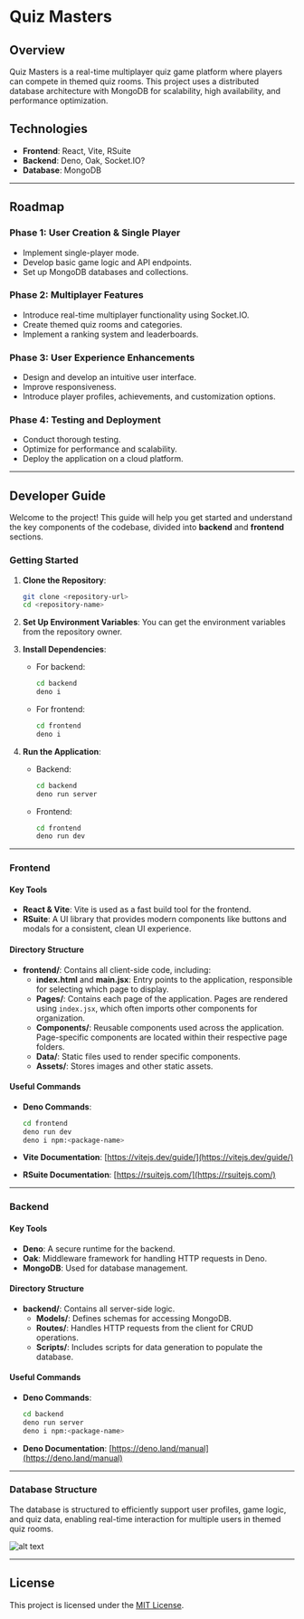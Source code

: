 # Quiz Masters

## Overview
Quiz Masters is a real-time multiplayer quiz game platform where players can compete in themed quiz rooms. This project uses a distributed database architecture with MongoDB for scalability, high availability, and performance optimization.

## Technologies
- **Frontend**: React, Vite, RSuite
- **Backend**: Deno, Oak, Socket.IO?
- **Database**: MongoDB

---

## Roadmap
### Phase 1: User Creation & Single Player
- Implement single-player mode.
- Develop basic game logic and API endpoints.
- Set up MongoDB databases and collections.

### Phase 2: Multiplayer Features
- Introduce real-time multiplayer functionality using Socket.IO.
- Create themed quiz rooms and categories.
- Implement a ranking system and leaderboards.

### Phase 3: User Experience Enhancements
- Design and develop an intuitive user interface.
- Improve responsiveness.
- Introduce player profiles, achievements, and customization options.

### Phase 4: Testing and Deployment
- Conduct thorough testing.
- Optimize for performance and scalability.
- Deploy the application on a cloud platform.

---

## Developer Guide

Welcome to the project! This guide will help you get started and understand the key components of the codebase, divided into **backend** and **frontend** sections.

### Getting Started

1. **Clone the Repository**:
   ```bash
   git clone <repository-url>
   cd <repository-name>
   ```

2. **Set Up Environment Variables**:
   You can get the environment variables from the repository owner.

3. **Install Dependencies**:
   - For backend:
     ```bash
     cd backend
     deno i
     ```
   - For frontend:
     ```bash
     cd frontend
     deno i
     ```

4. **Run the Application**:
   - Backend:
     ```bash
     cd backend
     deno run server
     ```
   - Frontend:
     ```bash
     cd frontend
     deno run dev
     ```

---

### Frontend

#### Key Tools
- **React & Vite**: Vite is used as a fast build tool for the frontend.
- **RSuite**: A UI library that provides modern components like buttons and modals for a consistent, clean UI experience.

#### Directory Structure

- **frontend/**: Contains all client-side code, including:
  - **index.html** and **main.jsx**: Entry points to the application, responsible for selecting which page to display.
  - **Pages/**: Contains each page of the application. Pages are rendered using `index.jsx`, which often imports other components for organization.
  - **Components/**: Reusable components used across the application. Page-specific components are located within their respective page folders.
  - **Data/**: Static files used to render specific components.
  - **Assets/**: Stores images and other static assets.

#### Useful Commands

- **Deno Commands**:
   ```bash
   cd frontend
   deno run dev
   deno i npm:<package-name>
   ```

- **Vite Documentation**: [https://vitejs.dev/guide/](https://vitejs.dev/guide/)
- **RSuite Documentation**: [https://rsuitejs.com/](https://rsuitejs.com/)

---

### Backend

#### Key Tools
- **Deno**: A secure runtime for the backend.
- **Oak**: Middleware framework for handling HTTP requests in Deno.
- **MongoDB**: Used for database management.

#### Directory Structure

- **backend/**: Contains all server-side logic.
  - **Models/**: Defines schemas for accessing MongoDB.
  - **Routes/**: Handles HTTP requests from the client for CRUD operations.
  - **Scripts/**: Includes scripts for data generation to populate the database.

#### Useful Commands

- **Deno Commands**:
   ```bash
   cd backend
   deno run server
   deno i npm:<package-name>
   ```

- **Deno Documentation**: [https://deno.land/manual](https://deno.land/manual)

---

### Database Structure

The database is structured to efficiently support user profiles, game logic, and quiz data, enabling real-time interaction for multiple users in themed quiz rooms.

![alt text](image.png)

---

## License
This project is licensed under the [MIT License](LICENSE).